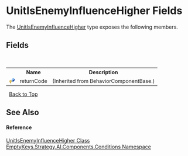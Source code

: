 # UnitIsEnemyInfluenceHigher Fields
 

The <a href="T_EmptyKeys_Strategy_AI_Components_Conditions_UnitIsEnemyInfluenceHigher">UnitIsEnemyInfluenceHigher</a> type exposes the following members.


## Fields
&nbsp;<table><tr><th></th><th>Name</th><th>Description</th></tr><tr><td>![Protected field](media/protfield.gif "Protected field")</td><td>returnCode</td><td> (Inherited from BehaviorComponentBase.)</td></tr></table>&nbsp;
<a href="#unitisenemyinfluencehigher-fields">Back to Top</a>

## See Also


#### Reference
<a href="T_EmptyKeys_Strategy_AI_Components_Conditions_UnitIsEnemyInfluenceHigher">UnitIsEnemyInfluenceHigher Class</a><br /><a href="N_EmptyKeys_Strategy_AI_Components_Conditions">EmptyKeys.Strategy.AI.Components.Conditions Namespace</a><br />